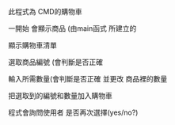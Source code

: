 此程式為 CMD的購物車 

一開始 會顯示商品 (由main函式 所建立的

顯示購物車清單

選取商品編號 (會判斷是否正確

輸入所需數量(會判斷是否正確 並更改 商品裡的數量

把選取到的編號和數量加入購物車

程式會詢問使用者 是否再次選擇(yes/no?) 

